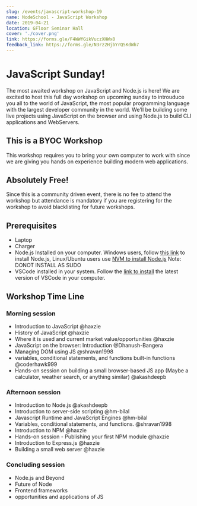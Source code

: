 ```yaml
---
slug: /events/javascript-workshop-19
name: NodeSchool - JavaScript Workshop
date: 2019-04-21
location: GFloor Seminar Hall
cover: './cover.png'
link: https://forms.gle/F4WWfGikVuczXHWx8 
feedback_link: https://forms.gle/N3rz2HjbYrQ5KdWh7
---
```


# JavaScript Sunday!

The most awaited workshop on JavaScript and Node.js is here! We are excited to host this full day workshop on upcoming sunday to introuduce you all to the world of JavaScript, the most popular programming language with the largest developer community in the world. We'll be building some live projects using JavaScript on the browser and using Node.js to build CLI applications and WebServers.

## This is a BYOC Workshop 
This workshop requires you to bring your own computer to work with since we are giving you hands on experience building modern web applications.

## Absolutely Free!
Since this is a community driven event, there is no fee to attend the workshop but attendance is mandatory if you are registering for the workshop to avoid blacklisting for future workshops.

## Prerequisites
- Laptop
- Charger
- Node.js Installed on your computer. Windows users, follow [this link](https://nodejs.org/en/download/) to install Node.js, Linux/Ubuntu users use [NVM to install Node.js](https://github.com/creationix/nvm) Note: DONOT INSTALL AS SUDO
- VSCode installed in your system. Follow the [link to install](https://code.visualstudio.com/) the latest version of VSCode in your computer.

## Workshop Time Line
### Morning session
- Introduction to JavaScript @haxzie  
- History of JavaScript @haxzie 
- Where it is used and current market value/opportunities @haxzie 
- JavaScript on the browser: Introduction @Dhanush-Bangera 
- Managing DOM using JS @shravan1998
- variables, conditional statements, and functions built-in functions @coderhawk999
- Hands-on session on building a small browser-based JS app (Maybe a calculator, weather search, or anything similar) @akashdeepb 

### Afternoon session
- Introduction to Node.js @akashdeepb 
- Introduction to server-side scripting @hm-bilal 
- Javascript Runtime and JavaScript Engines @hm-bilal 
- Variables, conditional statements, and functions. @shravan1998
- Introduction to NPM @haxzie 
- Hands-on session - Publishing your first NPM module @haxzie
- Introduction to Express.js @haxzie 
- Building a small web server @haxzie 
### Concluding session
- Node.js and Beyond
- Future of Node
- Frontend frameworks
- opportunities and applications of JS
